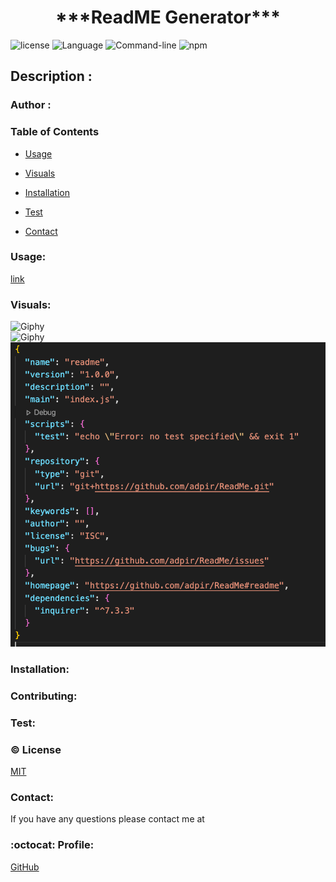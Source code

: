 

 <h1 align="center">***ReadME Generator***</h1>
 

![license](https://img.shields.io/badge/license-MIT-blue.svg)
![Language](https://img.shields.io/badge/Languages-HTML,CSS,Jquery,Nodes-violet.svg)
![Command-line](https://img.shields.io/badge/Command-line-blueviolet.svg)
![npm](https://img.shields.io/badge/npm-red.svg)

## Description : 



### Author : 


### Table of Contents 

* [Usage](#Usage)

* [Visuals](#Visuals)

* [Installation](#Installation)

* [Test](#Test)

* [Contact](#Contact)


 ### Usage:

 
 [link](https://drive.google.com/file/d/1ehaAl0BbAGC59_lVmRVgO_JONV2Qs9vg/view?usp=sharing)


### Visuals:
 
![Giphy](images/gif.gif)<br>
![Giphy](images/jso.gif)<br>
![image](images/readme.png)<br>


 
### Installation:




### Contributing:




### Test:




### :copyright: License


[MIT](https://github.com/adpir/README-Generator/blob/main/LICENSE)


### Contact:

If you have any questions please contact me at 


### :octocat: Profile:

[GitHub](https://github.com/adpir?tab=repositories)
    
    